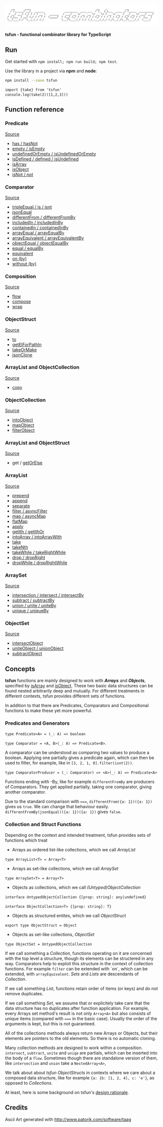 ![alt](README_splash.png)                                            

**tsfun - functional combinator library for TypeScript**

## Run

Get started with `npm install; npm run build; npm test`.

Use the library in a project via **npm** and **node**:

```bash
npm install --save tsfun
```

```
import {take} from 'tsfun'
console.log(take(2)([1,2,3]))
```

## Function reference

### Predicate

[Source](src/predicate.ts)

* [has / hasNot](test/predicate/has.spec.ts) 
* [empty / isEmpty](test/predicate/is_empty.spec.ts)
* [undefinedOrEmpty / isUndefinedOrEmpty](test/predicate/is_undefined_or_empty.spec.ts)
* [isDefined / defined / isUndefined](test/predicate/is_defined.spec.ts)
* [isArray](test/predicate/is_array.spec.ts)
* [isObject](test/predicate/is_object.spec.ts)
* [isNot / not](test/predicate/is_not.spec.ts)

### Comparator

[Source](src/comparator.ts)

* [tripleEqual / is / isnt](test/comparator/triple_equal.spec.ts)
* [jsonEqual](test/comparator/json_equal.spec.ts)
* [differentFrom / differentFromBy](test/comparator/different_from.spec.ts)
* [includedIn / includedInBy](test/comparator/included_in.spec.ts)
* [containedIn / containedInBy](test/comparator/contained_in.spec.ts)
* [arrayEqual / arrayEqualBy](test/comparator/array_equal.spec.ts)
* [arrayEquivalent / arrayEquivalentBy](test/comparator/array_equivalent.spec.ts)
* [objectEqual / objectEqualBy](test/comparator/object_equal.spec.ts)
* [equal / equalBy](test/comparator/equal.spec.ts)
* [equivalent](test/comparator/equivalent.spec.ts)
* [on (by)](test/comparator/on.spec.ts)
* [without (by)](test/comparator/without.spec.ts)

### Composition

[Source](src/composition.ts)

* [flow](test/composition/flow.spec.ts)
* [compose](test/composition/compose.spec.ts)
* [wrap](test/composition/wrap.spec.ts)

### ObjectStruct

[Source](src/objectstruct.ts)  

* [to](test/objectstruct/to.spec.ts)
* [getElForPathIn](test/objectstruct/get_el_for_path_in.spec.ts)
* [takeOrMake](test/objectstruct/take_or_make.spec.ts)
* [jsonClone](test/objectstruct/clone.spec.ts)

### ArrayList and ObjectCollection

[Source](src/arraylist_objectcoll.ts)

* [copy](test/arraylist_objectcoll/copy.spec.ts)

### ObjectCollection

[Source](src/objectcoll.ts)

* [intoObject](test/objectcoll/into_object.spec.ts)
* [mapObject](test/objectcoll/map_object.spec.ts)
* [filterObject](test/objectcoll/filter_object.spec.ts)

### ArrayList and ObjectStruct

[Source](src/arraylist_objectstruct.ts)

* get / [getOrElse](test/arraylist_objectstruct/get.spec.ts)

### ArrayList

[Source](src/arraylist.ts)

* [prepend](test/arraylist/prepend.spec.ts)  
* [append](test/arraylist/append.spec.ts) 
* [separate](test/arraylist/separate.spec.ts) 
* [filter / asyncFilter](test/arraylist/filter.spec.ts) 
* [map / asyncMap](test/arraylist/map.spec.ts) 
* [flatMap](test/arraylist/flat_map.spec.ts)
* [apply](test/arraylist/apply.spec.ts) 
* [getIth / getIthOr](test/arraylist/get_ith.spec.ts) 
* [intoArray / intoArrayWith](test/arraylist/into_array.spec.ts)
* [take](test/arraylist/take.spec.ts)
* [takeNth](test/arraylist/take_nth.spec.ts)
* [takeWhile / takeRightWhile](test/arraylist/take_while.spec.ts)
* [drop / dropRight](test/arraylist/drop.spec.ts)
* [dropWhile / dropRightWhile](test/arraylist/drop_while.spec.ts)

### ArraySet

[Source](src/arrayset.ts)

* [intersection / intersect / intersectBy](test/arrayset/intersect.spec.ts)
* [subtract / subtractBy](test/arrayset/subtract.spec.ts)
* [union / unite / uniteBy](test/arrayset/union.spec.ts)
* [unique / uniqueBy](test/arrayset/unique.spec.ts)

### ObjectSet

[Source](src/objectset.ts)

* [intersectObject](test/objectset/intersect_object.spec.ts)
* [uniteObject / unionObject](test/objectset/unite_object.spec.ts)
* [subtractObject](test/objectset/subtract_object.spec.ts)

## Concepts

**tsfun** functions are mainly designed to 
work with ***Arrays*** and ***Objects***, specified by
[isArray](test/predicate/is_array.spec.ts) and
[isObject](test/predicate/is_object.spec.ts).
These two basic data structures can be found 
nested arbitrarily deep and mutually. 
For different treatments in different contexts, 
tsfun provides different sets of functions.

In addition to that there are Predicates, Comparators and Compositional
functions to make these yet more powerful. 

### Predicates and Generators

`type Predicate<A> = (_: A) => boolean`

`type Comparator = <A, B>(_: A) => Predicate<B>`.

A comparator can be understood as comparing two values to produce a boolean. 
Applying one partially gives a predicate again, which can then be used to filter,
for example, like in `[3, 2, 1, 0].filter(isnt(2))`.

`type ComparatorProducer = (_: Comparator) => <A>(_: A) => Predicate<A>`

Functions ending with -By, like for example `differentFromBy` are producers of
Comparators. They get applied partially, taking one comparator, 
giving another comparator.

Due to the standard comparison with `===`, 
`differentFrom({a: 1})({a: 1})` gives us `true`. We can change that
behaviour easily.
`differentFromBy(jsonEqual)({a: 1})({a: 1})` gives `false`.

### Collection and Struct Functions

Depending on the context and intended treatment, 
tsfun provides sets of functions which treat

* Arrays as ordered list-like collections, which we call *ArrayList*

`type ArrayList<T> = Array<T>`

* Arrays as set-like collections, which we call *ArraySet*

`type ArraySet<T> = Array<T>`

* Objects as collections, which we call *(Untyped)ObjectCollection*

`interface UntypedObjectCollection {[prop: string]: any|undefined}`

`interface ObjectCollection<T> {[prop: string]: T}`

* Objects as structured entites, which we call *ObjectStruct*

`export type ObjectStruct = Object`

* Objects as set-like collections, *ObjectSet*

`type ObjectSet = UntypedObjectCollection`

If we call something a *Collection*, functions operating 
on it are concerned with the top level a structure, though
its elements can be structered in any way. Comparators
help to exploit this structure in the context of collection
functions. For example `filter` can be extended with ´on´, which can be extended,
with `arrayEquivalent`. *Sets* and *Lists* are 
descendants of *Collection*.

If we call something *List*, functions retain order
of items (or keys) and do not remove duplicates.

If we call something *Set*, we assume that 
or explicitely take care that the data structure has
no duplicates after function application. For example, every Arrays 
set method's result is not only `Array<A>` but also consists 
of unique items (compared with `===` in the basic case). 
Usually the order of the arguments is kept, but this is not guaranteed.

All of the collections methods always return
new Arrays or Objects, but their elements are pointers to the old
elements. So there is no automatic cloning.

Many collection methods are designed to work within a composition.
`intersect`, `subtract`, `unite` and `uniqe` are partials, which can be inserted
into the body of a `flow`. Sometimes though there are standalone version of 
them, like `intersection` and `union` take a `NestedArray<A>`,

We talk about about *tsfun* *ObjectStructs* in contexts where we 
care about a composed data structure, like
for example `{a: {b: [1, 2, 4], c: 'e'}`, as opposed
to *Collections*.

At least, here is some background on tsfun's [design rationale](README_design.md). 
 
## Credits 
 
Ascii Art generated with http://www.patorjk.com/software/taag









